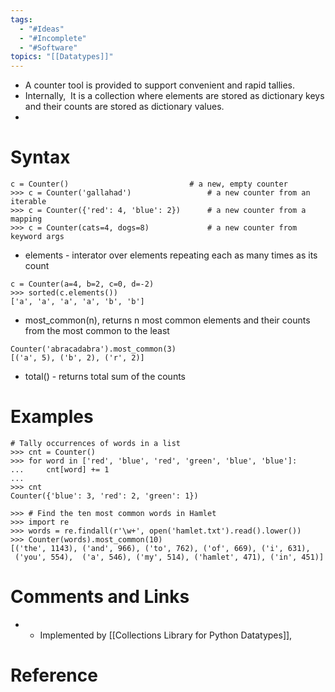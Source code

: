```yaml
---
tags:
  - "#Ideas"
  - "#Incomplete"
  - "#Software"
topics: "[[Datatypes]]"
---
```


- A counter tool is provided to support convenient and rapid tallies. 
- Internally,  It is a collection where elements are stored as dictionary keys and their counts are stored as dictionary values.
- 
# Syntax
```
c = Counter()                           # a new, empty counter
>>> c = Counter('gallahad')                 # a new counter from an iterable
>>> c = Counter({'red': 4, 'blue': 2})      # a new counter from a mapping
>>> c = Counter(cats=4, dogs=8)             # a new counter from keyword args
```

- elements - interator over elements repeating each as many times as its count
```
c = Counter(a=4, b=2, c=0, d=-2)
>>> sorted(c.elements())
['a', 'a', 'a', 'a', 'b', 'b']
```
- most_common(n), returns n most common elements and their counts from the most common to the least
```
Counter('abracadabra').most_common(3)
[('a', 5), ('b', 2), ('r', 2)]
```
- total() - returns total sum of the counts
# Examples
```
# Tally occurrences of words in a list
>>> cnt = Counter()
>>> for word in ['red', 'blue', 'red', 'green', 'blue', 'blue']:
...     cnt[word] += 1
...
>>> cnt
Counter({'blue': 3, 'red': 2, 'green': 1})

>>> # Find the ten most common words in Hamlet
>>> import re
>>> words = re.findall(r'\w+', open('hamlet.txt').read().lower())
>>> Counter(words).most_common(10)
[('the', 1143), ('and', 966), ('to', 762), ('of', 669), ('i', 631),
 ('you', 554),  ('a', 546), ('my', 514), ('hamlet', 471), ('in', 451)]
```

# Comments and Links
- - Implemented by [[Collections Library for Python Datatypes]], 
# Reference